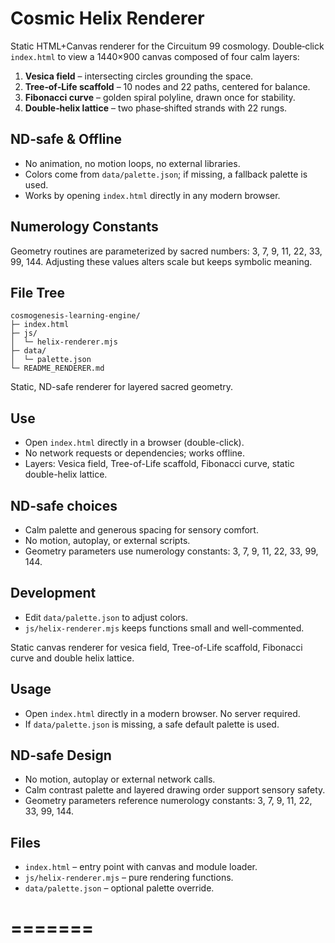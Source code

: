 # Cosmic Helix Renderer

Static HTML+Canvas renderer for the Circuitum 99 cosmology. Double‑click `index.html` to view a 1440×900 canvas composed of four calm layers:

1. **Vesica field** – intersecting circles grounding the space.
2. **Tree‑of‑Life scaffold** – 10 nodes and 22 paths, centered for balance.
3. **Fibonacci curve** – golden spiral polyline, drawn once for stability.
4. **Double‑helix lattice** – two phase‑shifted strands with 22 rungs.

## ND‑safe & Offline
- No animation, no motion loops, no external libraries.
- Colors come from `data/palette.json`; if missing, a fallback palette is used.
- Works by opening `index.html` directly in any modern browser.

## Numerology Constants
Geometry routines are parameterized by sacred numbers: 3, 7, 9, 11, 22, 33, 99, 144. Adjusting these values alters scale but keeps symbolic meaning.

## File Tree
```
cosmogenesis-learning-engine/
├─ index.html
├─ js/
│  └─ helix-renderer.mjs
├─ data/
│  └─ palette.json
└─ README_RENDERER.md
```
Static, ND-safe renderer for layered sacred geometry.

## Use
- Open `index.html` directly in a browser (double-click).
- No network requests or dependencies; works offline.
- Layers: Vesica field, Tree-of-Life scaffold, Fibonacci curve, static double-helix lattice.

## ND-safe choices
- Calm palette and generous spacing for sensory comfort.
- No motion, autoplay, or external scripts.
- Geometry parameters use numerology constants: 3, 7, 9, 11, 22, 33, 99, 144.

## Development
- Edit `data/palette.json` to adjust colors.
- `js/helix-renderer.mjs` keeps functions small and well-commented.

Static canvas renderer for vesica field, Tree-of-Life scaffold, Fibonacci curve and double helix lattice.

## Usage
- Open `index.html` directly in a modern browser. No server required.
- If `data/palette.json` is missing, a safe default palette is used.

## ND-safe Design
- No motion, autoplay or external network calls.
- Calm contrast palette and layered drawing order support sensory safety.
- Geometry parameters reference numerology constants: 3, 7, 9, 11, 22, 33, 99, 144.

## Files
- `index.html` – entry point with canvas and module loader.
- `js/helix-renderer.mjs` – pure rendering functions.
- `data/palette.json` – optional palette override.

=======
=======

